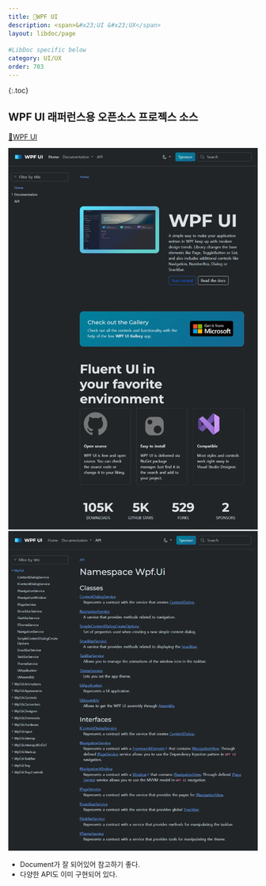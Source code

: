 ```yaml
---
title: 🔗WPF UI
description: <span>&#x23;UI &#x23;UX</span>
layout: libdoc/page

#LibDoc specific below
category: UI/UX
order: 703
---
```

{:.toc}

## WPF UI 래퍼런스용 오픈소스 프로젝스 소스

[🔗WPF UI](https://wpfui.lepo.co/)

![](/assets/docs/700_Uiux/703/1.webp)
![](/assets/docs/700_Uiux/703/2.webp)

* Document가 잘 되어있어 참고하기 좋다.
* 다양한 API도 이미 구현되어 있다.